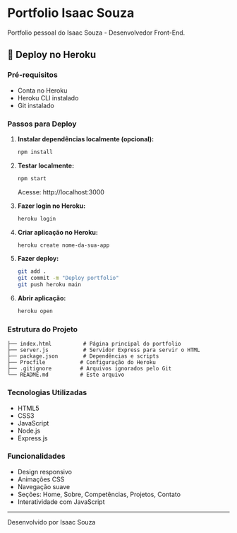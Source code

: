 # Portfolio Isaac Souza

Portfolio pessoal do Isaac Souza - Desenvolvedor Front-End.

## 🚀 Deploy no Heroku

### Pré-requisitos

- Conta no Heroku
- Heroku CLI instalado
- Git instalado

### Passos para Deploy

1. **Instalar dependências localmente (opcional):**

   ```bash
   npm install
   ```

2. **Testar localmente:**

   ```bash
   npm start
   ```

   Acesse: http://localhost:3000

3. **Fazer login no Heroku:**

   ```bash
   heroku login
   ```

4. **Criar aplicação no Heroku:**

   ```bash
   heroku create nome-da-sua-app
   ```

5. **Fazer deploy:**

   ```bash
   git add .
   git commit -m "Deploy portfolio"
   git push heroku main
   ```

6. **Abrir aplicação:**
   ```bash
   heroku open
   ```

### Estrutura do Projeto

```
├── index.html          # Página principal do portfolio
├── server.js           # Servidor Express para servir o HTML
├── package.json        # Dependências e scripts
├── Procfile           # Configuração do Heroku
├── .gitignore         # Arquivos ignorados pelo Git
└── README.md          # Este arquivo
```

### Tecnologias Utilizadas

- HTML5
- CSS3
- JavaScript
- Node.js
- Express.js

### Funcionalidades

- Design responsivo
- Animações CSS
- Navegação suave
- Seções: Home, Sobre, Competências, Projetos, Contato
- Interatividade com JavaScript

---

Desenvolvido por Isaac Souza
